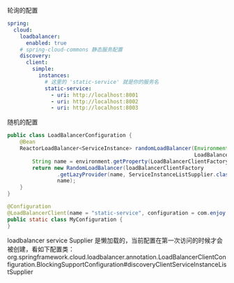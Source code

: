 轮询的配置

```yaml
spring:
  cloud:
    loadbalancer:
      enabled: true
    # spring-cloud-commons 静态服务配置
    discovery:
      client:
        simple:
          instances:
            # 这里的 'static-service' 就是你的服务名
            static-service:
              - uri: http://localhost:8001
              - uri: http://localhost:8002
              - uri: http://localhost:8003
```

随机的配置
```java
public class LoadBalancerConfiguration {
    @Bean
    ReactorLoadBalancer<ServiceInstance> randomLoadBalancer(Environment environment,
                                                            LoadBalancerClientFactory loadBalancerClientFactory) {
        String name = environment.getProperty(LoadBalancerClientFactory.PROPERTY_NAME);
        return new RandomLoadBalancer(loadBalancerClientFactory
                .getLazyProvider(name, ServiceInstanceListSupplier.class),
                name);
    }
}

@Configuration
@LoadBalancerClient(name = "static-service", configuration = com.enjoy.springcloud.lb._static.service.LoadBalancerConfiguration.class)
public static class MyConfiguration {
}
```
loadbalancer service Supplier 是懒加载的，当前配置在第一次访问的时候才会被创建，看如下配置类：
org.springframework.cloud.loadbalancer.annotation.LoadBalancerClientConfiguration.BlockingSupportConfiguration#discoveryClientServiceInstanceListSupplier
